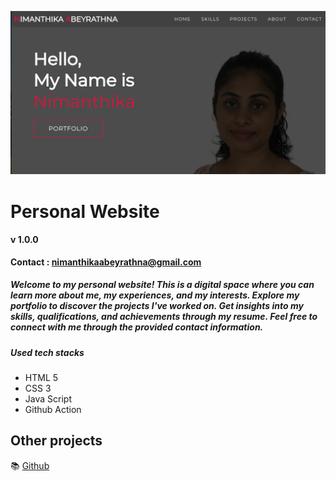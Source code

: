 ![Watch Now](./img/personalwebsite.png)
# Personal Website
#### v 1.0.0
**Contact : nimanthikaabeyrathna@gmail.com**

##### Welcome to my personal website! This is a digital space where you can learn more about me, my experiences, and my interests. Explore my portfolio to discover the projects I've worked on. Get insights into my skills, qualifications, and achievements through my resume. Feel free to connect with me through the provided contact information.

##### Used tech stacks
- HTML 5
- CSS 3
- Java Script
- Github Action

## Other projects

📚 [Github](https://github.com/NimanthikaAbeyrathna)
  



